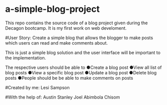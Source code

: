 # a-simple-blog-project
This repo contains the source code of a blog project given during the Decagon bootcamp.
It is my first work on web develoment.

#User Story:
Create a simple blog that allows the blogger to make posts which users can read and make comments about. 

This is just a simple blog solution and the user interface will be important to the implementation. 

The respective users should be able to 
●Create a blog post
●View all list of blog posts
●View a specific blog post
●Update a blog post
●Delete blog posts
●People should be be able to make comments on posts

#Created by me:
Lesi Sampson

#With the help of:
Austin
Stanley
Joel
Abimbola
Chisom

